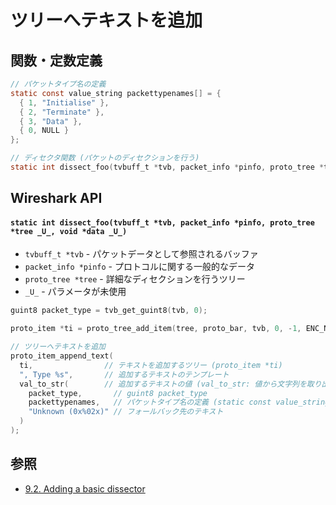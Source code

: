# ツリーへテキストを追加
## 関数・定数定義
```c
// パケットタイプ名の定義
static const value_string packettypenames[] = {
  { 1, "Initialise" },
  { 2, "Terminate" },
  { 3, "Data" },
  { 0, NULL }
};

// ディセクタ関数 (パケットのディセクションを行う)
static int dissect_foo(tvbuff_t *tvb, packet_info *pinfo, proto_tree *tree _U_, void *data _U_);
```

## Wireshark API
#### `static int dissect_foo(tvbuff_t *tvb, packet_info *pinfo, proto_tree *tree _U_, void *data _U_)`
- `tvbuff_t *tvb` - パケットデータとして参照されるバッファ
- `packet_info *pinfo` - プロトコルに関する一般的なデータ
- `proto_tree *tree` - 詳細なディセクションを行うツリー
- `_U_` - パラメータが未使用

```c
guint8 packet_type = tvb_get_guint8(tvb, 0);

proto_item *ti = proto_tree_add_item(tree, proto_bar, tvb, 0, -1, ENC_NA);

// ツリーへテキストを追加
proto_item_append_text(
  ti,                // テキストを追加するツリー (proto_item *ti)
  ", Type %s",       // 追加するテキストのテンプレート
  val_to_str(        // 追加するテキストの値 (val_to_str: 値から文字列を取り出す)
    packet_type,       // guint8 packet_type
    packettypenames,   // パケットタイプ名の定義 (static const value_string packettypenames[])
    "Unknown (0x%02x)" // フォールバック先のテキスト
  )
);
```

## 参照
- [9.2. Adding a basic dissector](https://www.wireshark.org/docs/wsdg_html_chunked/ChDissectAdd.html)
